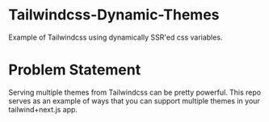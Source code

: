 # Tailwindcss-Dynamic-Themes
Example of Tailwindcss using dynamically SSR'ed css variables.

# Problem Statement

Serving multiple themes from Tailwindcss can be pretty powerful. This repo serves as an example of ways that you can support multiple themes in your tailwind+next.js app.
